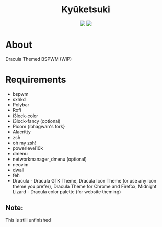 <h1 align="center">Kyūketsuki</h1>
<p align="center">
  <img src="https://img.shields.io/badge/MAINTAINED-YES-green?style=for-the-badge">
  <img src="https://img.shields.io/github/issues/D34TH-Code/Ky-ketsuki?style=for-the-badge"
</p>

# About 
Dracula Themed BSPWM (WIP)

# Requirements

* bspwm
* sxhkd
* Polybar
* Rofi
* i3lock-color
* i3lock-fancy (optional)
* Picom {ibhagwan's fork}
* Alacritty
* zsh
* oh my zsh!
* powerlevel10k
* dmenu
* networkmanager_dmenu (optional)
* neovim
* dwall
* feh
* Dracula - Dracula GTK Theme, Dracula Icon Theme (or use any icon theme you prefer), Dracula Theme for Chrome and Firefox, Midnight Lizard - Dracula color palette (for website theming)

## Note:
This is still unfinished
